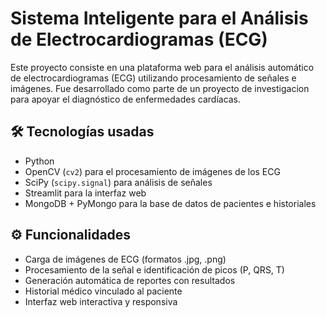 # Sistema Inteligente para el Análisis de Electrocardiogramas (ECG)

Este proyecto consiste en una plataforma web para el análisis automático de electrocardiogramas (ECG) utilizando procesamiento de señales e imágenes. Fue desarrollado como parte de un proyecto de investigacion para apoyar el diagnóstico de enfermedades cardíacas.

## 🛠 Tecnologías usadas
- Python
- OpenCV (`cv2`) para el procesamiento de imágenes de los ECG
- SciPy (`scipy.signal`) para análisis de señales
- Streamlit para la interfaz web
- MongoDB + PyMongo para la base de datos de pacientes e historiales

## ⚙️ Funcionalidades
- Carga de imágenes de ECG (formatos .jpg, .png)
- Procesamiento de la señal e identificación de picos (P, QRS, T)
- Generación automática de reportes con resultados
- Historial médico vinculado al paciente
- Interfaz web interactiva y responsiva
